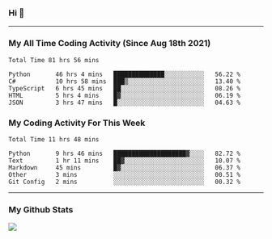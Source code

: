### Hi 🙂

---

### My All Time Coding Activity (Since Aug 18th 2021)
<!--START_SECTION:waka-all-->
```text
Total Time 81 hrs 56 mins

Python       46 hrs 4 mins   ██████████████░░░░░░░░░░░   56.22 % 
C#           10 hrs 58 mins  ███▒░░░░░░░░░░░░░░░░░░░░░   13.40 % 
TypeScript   6 hrs 45 mins   ██░░░░░░░░░░░░░░░░░░░░░░░   08.26 % 
HTML         5 hrs 4 mins    █▓░░░░░░░░░░░░░░░░░░░░░░░   06.19 % 
JSON         3 hrs 47 mins   █░░░░░░░░░░░░░░░░░░░░░░░░   04.63 % 
```
<!--END_SECTION:waka-all-->

### My Coding Activity For This Week
<!--START_SECTION:waka-week-->
```text
Total Time 11 hrs 48 mins

Python       9 hrs 46 mins   ████████████████████▓░░░░   82.72 % 
Text         1 hr 11 mins    ██▓░░░░░░░░░░░░░░░░░░░░░░   10.07 % 
Markdown     45 mins         █▓░░░░░░░░░░░░░░░░░░░░░░░   06.37 % 
Other        3 mins          ░░░░░░░░░░░░░░░░░░░░░░░░░   00.51 % 
Git Config   2 mins          ░░░░░░░░░░░░░░░░░░░░░░░░░   00.32 % 
```
<!--END_SECTION:waka-week-->

---

### My Github Stats
[![](https://github-readme-stats.vercel.app/api?username=eroxl&count_private=true&show_icons=true&include_all_commits=true&theme=onedark)](https://github.com/eroxl)
